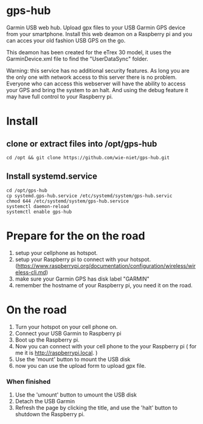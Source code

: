 # gps-hub
Garmin USB web hub. Upload gpx files to your USB Garmin GPS device from your smartphone.
Install this web deamon on a Raspberry pi and you can acces your old fashion USB GPS on the go.

This deamon has been created for the eTrex 30 model, it uses the GarminDevice.xml file to find the "UserDataSync" folder. 

Warning: this service has no additional security features. As long you are the only one with network access to this server there is no problem. Everyone who can access this webserver will have the ability to access your GPS and bring the system to an halt. And using the debug feature it may have full control to your Raspberry pi.

# Install 
  
## clone or extract files into /opt/gps-hub
```
cd /opt && git clone https://github.com/wie-niet/gps-hub.git
```


## Install systemd.service
```
cd /opt/gps-hub
cp systemd.gps-hub.service /etc/systemd/system/gps-hub.servic
chmod 644 /etc/systemd/system/gps-hub.service
systemctl daemon-reload
systemctl enable gps-hub
```

# Prepare for the on the road
1. setup your cellphone as hotspot.  
2. setup your Raspberry pi to connect with your hotspot. (https://www.raspberrypi.org/documentation/configuration/wireless/wireless-cli.md)
3. make sure your Garmin GPS has disk label "GARMIN"
4. remember the hostname of your Raspberry pi, you need it on the road.

# On the road
1. Turn your hotspot on your cell phone on.
2. Connect your USB Garmin to Raspberry pi
3. Boot up the Raspberry pi. 
4. Now you can connect with your cell phone to the your Raspberry pi ( for me it is http://raspberrypi.local. )
5. Use the 'mount' button to mount the USB disk
6. now you can use the upload form to upload gpx file.
### When finished
1. Use the 'umount' button to umount the USB disk
2. Detach the USB Garmin
3. Refresh the page by clicking the title, and use the 'halt' button to shutdown the Raspberry pi.



